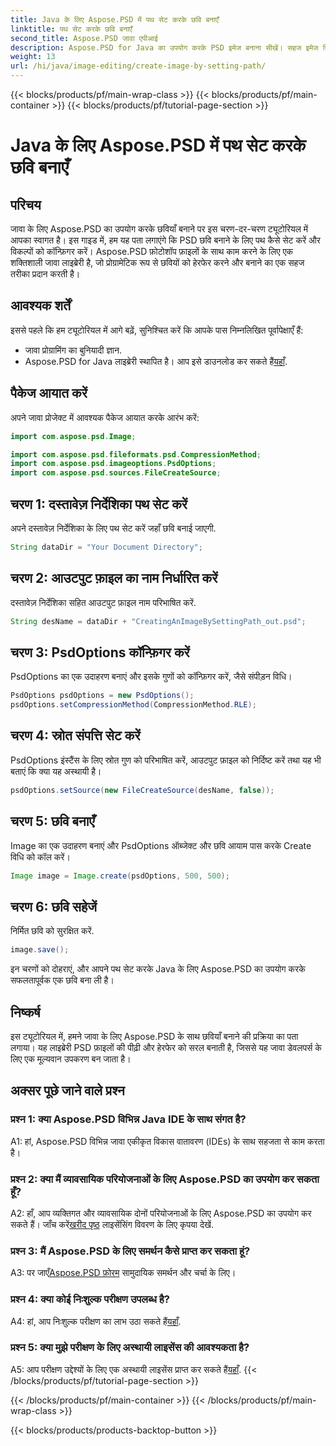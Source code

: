 ```yaml
---
title: Java के लिए Aspose.PSD में पथ सेट करके छवि बनाएँ
linktitle: पथ सेट करके छवि बनाएँ
second_title: Aspose.PSD जावा एपीआई
description: Aspose.PSD for Java का उपयोग करके PSD इमेज बनाना सीखें। सहज इमेज निर्माण के लिए हमारे चरण-दर-चरण गाइड का पालन करें।
weight: 13
url: /hi/java/image-editing/create-image-by-setting-path/
---
```


{{< blocks/products/pf/main-wrap-class >}}
{{< blocks/products/pf/main-container >}}
{{< blocks/products/pf/tutorial-page-section >}}

# Java के लिए Aspose.PSD में पथ सेट करके छवि बनाएँ

## परिचय

जावा के लिए Aspose.PSD का उपयोग करके छवियाँ बनाने पर इस चरण-दर-चरण ट्यूटोरियल में आपका स्वागत है। इस गाइड में, हम यह पता लगाएंगे कि PSD छवि बनाने के लिए पथ कैसे सेट करें और विकल्पों को कॉन्फ़िगर करें। Aspose.PSD फ़ोटोशॉप फ़ाइलों के साथ काम करने के लिए एक शक्तिशाली जावा लाइब्रेरी है, जो प्रोग्रामेटिक रूप से छवियों को हेरफेर करने और बनाने का एक सहज तरीका प्रदान करती है।

## आवश्यक शर्तें

इससे पहले कि हम ट्यूटोरियल में आगे बढ़ें, सुनिश्चित करें कि आपके पास निम्नलिखित पूर्वापेक्षाएँ हैं:

- जावा प्रोग्रामिंग का बुनियादी ज्ञान.
-  Aspose.PSD for Java लाइब्रेरी स्थापित है। आप इसे डाउनलोड कर सकते हैं[यहाँ](https://releases.aspose.com/psd/java/).

## पैकेज आयात करें

अपने जावा प्रोजेक्ट में आवश्यक पैकेज आयात करके आरंभ करें:

```java
import com.aspose.psd.Image;

import com.aspose.psd.fileformats.psd.CompressionMethod;
import com.aspose.psd.imageoptions.PsdOptions;
import com.aspose.psd.sources.FileCreateSource;

```

## चरण 1: दस्तावेज़ निर्देशिका पथ सेट करें

अपने दस्तावेज़ निर्देशिका के लिए पथ सेट करें जहाँ छवि बनाई जाएगी.

```java
String dataDir = "Your Document Directory";
```

## चरण 2: आउटपुट फ़ाइल का नाम निर्धारित करें

दस्तावेज़ निर्देशिका सहित आउटपुट फ़ाइल नाम परिभाषित करें.

```java
String desName = dataDir + "CreatingAnImageBySettingPath_out.psd";
```

## चरण 3: PsdOptions कॉन्फ़िगर करें

PsdOptions का एक उदाहरण बनाएं और इसके गुणों को कॉन्फ़िगर करें, जैसे संपीड़न विधि।

```java
PsdOptions psdOptions = new PsdOptions();
psdOptions.setCompressionMethod(CompressionMethod.RLE);
```

## चरण 4: स्रोत संपत्ति सेट करें

PsdOptions इंस्टैंस के लिए स्रोत गुण को परिभाषित करें, आउटपुट फ़ाइल को निर्दिष्ट करें तथा यह भी बताएं कि क्या यह अस्थायी है।

```java
psdOptions.setSource(new FileCreateSource(desName, false));
```

## चरण 5: छवि बनाएँ

Image का एक उदाहरण बनाएं और PsdOptions ऑब्जेक्ट और छवि आयाम पास करके Create विधि को कॉल करें।

```java
Image image = Image.create(psdOptions, 500, 500);
```

## चरण 6: छवि सहेजें

निर्मित छवि को सुरक्षित करें.

```java
image.save();
```

इन चरणों को दोहराएं, और आपने पथ सेट करके Java के लिए Aspose.PSD का उपयोग करके सफलतापूर्वक एक छवि बना ली है।

## निष्कर्ष

इस ट्यूटोरियल में, हमने जावा के लिए Aspose.PSD के साथ छवियाँ बनाने की प्रक्रिया का पता लगाया। यह लाइब्रेरी PSD फ़ाइलों की पीढ़ी और हेरफेर को सरल बनाती है, जिससे यह जावा डेवलपर्स के लिए एक मूल्यवान उपकरण बन जाता है।

## अक्सर पूछे जाने वाले प्रश्न

### प्रश्न 1: क्या Aspose.PSD विभिन्न Java IDE के साथ संगत है?

A1: हां, Aspose.PSD विभिन्न जावा एकीकृत विकास वातावरण (IDEs) के साथ सहजता से काम करता है।

### प्रश्न 2: क्या मैं व्यावसायिक परियोजनाओं के लिए Aspose.PSD का उपयोग कर सकता हूँ?

 A2: हाँ, आप व्यक्तिगत और व्यावसायिक दोनों परियोजनाओं के लिए Aspose.PSD का उपयोग कर सकते हैं। जाँच करें[खरीद पृष्ठ](https://purchase.aspose.com/buy) लाइसेंसिंग विवरण के लिए कृपया देखें.

### प्रश्न 3: मैं Aspose.PSD के लिए समर्थन कैसे प्राप्त कर सकता हूं?

 A3: पर जाएँ[Aspose.PSD फ़ोरम](https://forum.aspose.com/c/psd/34) सामुदायिक समर्थन और चर्चा के लिए।

### प्रश्न 4: क्या कोई निःशुल्क परीक्षण उपलब्ध है?

 A4: हां, आप निःशुल्क परीक्षण का लाभ उठा सकते हैं[यहाँ](https://releases.aspose.com/).

### प्रश्न 5: क्या मुझे परीक्षण के लिए अस्थायी लाइसेंस की आवश्यकता है?

 A5: आप परीक्षण उद्देश्यों के लिए एक अस्थायी लाइसेंस प्राप्त कर सकते हैं[यहाँ](https://purchase.aspose.com/temporary-license/).
{{< /blocks/products/pf/tutorial-page-section >}}

{{< /blocks/products/pf/main-container >}}
{{< /blocks/products/pf/main-wrap-class >}}

{{< blocks/products/products-backtop-button >}}
